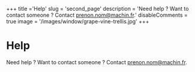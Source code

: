 +++
title ='Help'
slug = 'second_page'
description = 'Need help ? Want to contact someone ? Contact <prenon.nom@machin.fr>.'
disableComments = true
image = '/images/window/grape-vine-trellis.jpg'
+++

# Help

Need help ? Want to contact someone ? Contact <prenon.nom@machin.fr>.
